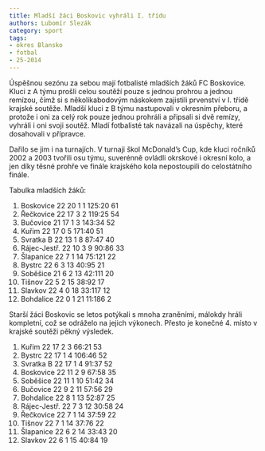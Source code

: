 ```yaml
---
title: Mladší žáci Boskovic vyhráli I. třídu
authors: Lubomír Slezák
category: sport
tags:
- okres Blansko
- fotbal
- 25-2014 
---
```


Úspěšnou sezónu za sebou mají fotbalisté mladších žáků FC Boskovice. Kluci z A týmu prošli celou soutěží pouze s jednou prohrou a jednou remízou, čímž si s několikabodovým náskokem zajistili prvenství v I. třídě krajské soutěže. Mladší kluci z B týmu nastupovali v okresním přeboru, a protože i oni za celý rok pouze jednou prohráli a připsali si dvě remízy, vyhráli i oni svoji soutěž. Mladí fotbalisté tak navázali na úspěchy, které dosahovali v přípravce.

Dařilo se jim i na turnajích. V turnaji škol McDonald’s Cup, kde kluci ročníků 2002 a 2003 tvořili osu týmu, suverénně ovládli okrskové i okresní kolo, a jen díky těsné prohře ve finále krajského kola nepostoupili do celostátního finále. 

Tabulka mladších žáků:

1. Boskovice 	22 20 1 1 	125:20 	61
2. Řečkovice 	22 17 3 2 	119:25 	54
3. Bučovice 	21 17 1 3 	143:34 	52
4. Kuřim 	22 17 0 5 	171:40 	51
5. Svratka B 	22 13 1 8 	87:47 	40
6. Rájec-Jestř. 	22 10 3 9 	90:86 	33
7. Šlapanice 	22 7 1 14 	75:121 	22
8. Bystrc 	22 6 3 13 	40:95 	21
9. Soběšice 	21 6 2 13 	42:111 	20
10. Tišnov 	22 5 2 15 	38:92 	17
11. Slavkov 	22 4 0 18 	33:117 	12
12. Bohdalice 	22 0 1 21 	11:186 	2 

Starší žáci Boskovic se letos potýkali s mnoha zraněními, málokdy hráli kompletní, což se odráželo na jejich výkonech. Přesto je konečné 4. místo v krajské soutěži pěkný výsledek.

1. Kuřim 	22 17 2 3 	66:21 	53
2. Bystrc 	22 17 1 4 	106:46 	52
3. Svratka B 	22 17 1 4 	91:37 	52
4. Boskovice 	22 11 2 9 	67:58 	35
5. Soběšice 	22 11 1 10 	51:42 	34
6. Bučovice 	22 9 2 11 	57:56 	29
7. Bohdalice 	22 8 1 13 	52:87 	25
8. Rájec-Jestř. 	22 7 3 12 	30:58 	24
9. Řečkovice 	22 7 1 14 	37:59 	22
10. Tišnov 	22 7 1 14 	37:76 	22
11. Šlapanice 	22 6 2 14 	33:43 	20
12. Slavkov 	22 6 1 15 	40:84 	19